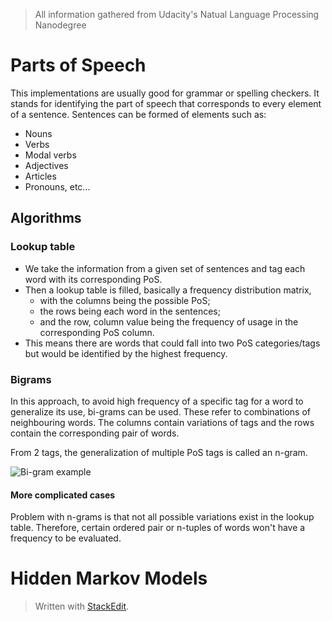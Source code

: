 > All information gathered from Udacity's Natual Language Processing Nanodegree

# Parts of Speech

This implementations are usually good for grammar or spelling checkers. It stands for identifying the part of speech that corresponds to every element of a sentence. 
Sentences can be formed of elements such as: 
- Nouns
- Verbs
- Modal verbs
- Adjectives
- Articles
- Pronouns, etc...

## Algorithms

### Lookup table

- We take the information from a given set of sentences and tag each word with its corresponding PoS. 
- Then a lookup table is filled, basically a frequency distribution matrix,
	-  with the columns being the possible PoS;
	-  the rows being each word in the sentences; 
	- and the row, column value being the frequency of usage in the corresponding PoS column. 
- This means there are words that could fall into two PoS categories/tags but would be identified by the highest frequency.

### Bigrams

In this approach, to avoid high frequency of a specific tag for a word to generalize its use, bi-grams can be used. These refer to combinations of neighbouring words.
The columns contain variations of tags and the rows contain the corresponding pair of words.

From 2 tags, the generalization of multiple PoS tags is called an n-gram.

![Bi-gram example](https://raw.githubusercontent.com/euphonie/study-notes/master/Computer%20Science/Theory/Natural%20Language%20Processing/bigrams.png)

#### More complicated cases

Problem with n-grams is that not all possible variations exist in the lookup table. Therefore, certain ordered pair or n-tuples of words won't have a frequency to be evaluated.

# Hidden Markov Models



> Written with [StackEdit](https://stackedit.io/).
<!--stackedit_data:
eyJoaXN0b3J5IjpbOTQyNTM0NDczLC03MDU2NzczNDksNjgzOT
Y2MzY0XX0=
-->